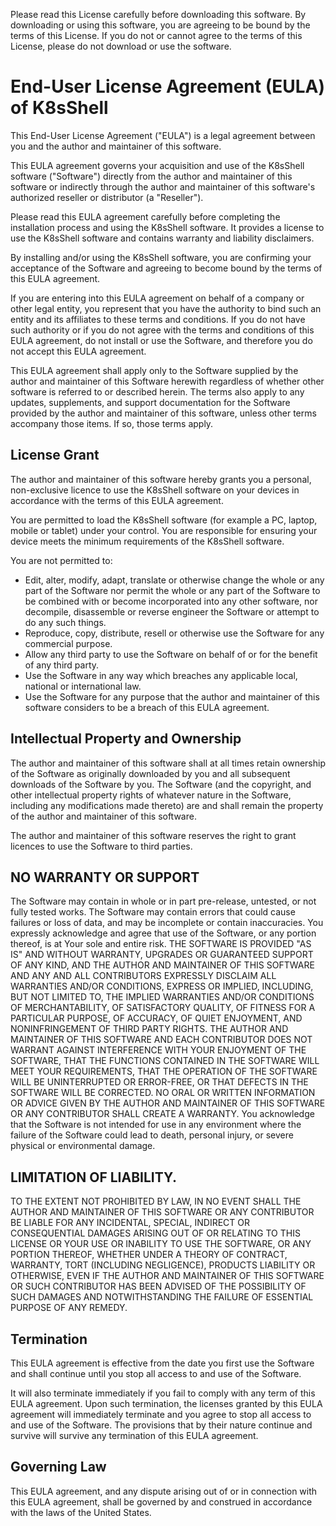 Please read this License carefully before downloading this software.  By downloading or using this software, you are agreeing to be bound by the terms of this License.  If you do not or cannot agree to the terms of this License, please do not download or use the software.  


# End-User License Agreement (EULA) of K8sShell
This End-User License Agreement ("EULA") is a legal agreement between you and the author and maintainer of this software.

This EULA agreement governs your acquisition and use of the K8sShell software ("Software") directly from the author and maintainer of this software or indirectly through the author and maintainer of this software's authorized reseller or distributor (a "Reseller").

Please read this EULA agreement carefully before completing the installation process and using the K8sShell software. It provides a license to use the K8sShell software and contains warranty and liability disclaimers.

By installing and/or using the K8sShell software, you are confirming your acceptance of the Software and agreeing to become bound by the terms of this EULA agreement.

If you are entering into this EULA agreement on behalf of a company or other legal entity, you represent that you have the authority to bind such an entity and its affiliates to these terms and conditions. If you do not have such authority or if you do not agree with the terms and conditions of this EULA agreement, do not install or use the Software, and therefore you do not accept this EULA agreement.

This EULA agreement shall apply only to the Software supplied by the author and maintainer of this Software herewith regardless of whether other software is referred to or described herein. The terms also apply to any updates, supplements, and support documentation for the Software provided by the author and maintainer of this software, unless other terms accompany those items. If so, those terms apply.

## License Grant
The author and maintainer of this software hereby grants you a personal, non-exclusive licence to use the K8sShell software on your devices in accordance with the terms of this EULA agreement.

You are permitted to load the K8sShell software (for example a PC, laptop, mobile or tablet) under your control. You are responsible for ensuring your device meets the minimum requirements of the K8sShell software.

You are not permitted to:

- Edit, alter, modify, adapt, translate or otherwise change the whole or any part of the Software nor permit the whole or any part of the Software to be combined with or become incorporated into any other software, nor decompile, disassemble or reverse engineer the Software or attempt to do any such things.
- Reproduce, copy, distribute, resell or otherwise use the Software for any commercial purpose.
- Allow any third party to use the Software on behalf of or for the benefit of any third party.
- Use the Software in any way which breaches any applicable local, national or international law.
- Use the Software for any purpose that the author and maintainer of this software considers to be a breach of this EULA agreement.

## Intellectual Property and Ownership
The author and maintainer of this software shall at all times retain ownership of the Software as originally downloaded by you and all subsequent downloads of the Software by you. The Software (and the copyright, and other intellectual property rights of whatever nature in the Software, including any modifications made thereto) are and shall remain the property of the author and maintainer of this software.  

The author and maintainer of this software reserves the right to grant licences to use the Software to third parties.

## NO WARRANTY OR SUPPORT
The Software may contain in whole or in part pre-release, untested, or not fully tested works.  The Software may contain errors that could cause failures or loss of data, and may be incomplete or contain inaccuracies.  You expressly acknowledge and agree that use of the Software, or any portion thereof, is at Your sole and entire risk.  THE SOFTWARE IS PROVIDED "AS IS" AND WITHOUT WARRANTY, UPGRADES OR GUARANTEED SUPPORT OF ANY KIND, AND THE AUTHOR AND MAINTAINER OF THIS SOFTWARE AND ANY AND ALL CONTRIBUTORS EXPRESSLY DISCLAIM ALL WARRANTIES AND/OR CONDITIONS, EXPRESS OR IMPLIED, INCLUDING, BUT NOT LIMITED TO, THE IMPLIED WARRANTIES AND/OR CONDITIONS OF MERCHANTABILITY, OF SATISFACTORY QUALITY, OF FITNESS FOR A PARTICULAR PURPOSE, OF ACCURACY, OF QUIET ENJOYMENT, AND NONINFRINGEMENT OF THIRD PARTY RIGHTS.  THE AUTHOR AND MAINTAINER OF THIS SOFTWARE AND EACH CONTRIBUTOR DOES NOT WARRANT AGAINST INTERFERENCE WITH YOUR ENJOYMENT OF THE SOFTWARE, THAT THE FUNCTIONS CONTAINED IN THE SOFTWARE WILL MEET YOUR REQUIREMENTS, THAT THE OPERATION OF THE SOFTWARE WILL BE UNINTERRUPTED OR ERROR-FREE, OR THAT DEFECTS IN THE SOFTWARE WILL BE CORRECTED.  NO ORAL OR WRITTEN INFORMATION OR ADVICE GIVEN BY THE AUTHOR AND MAINTAINER OF THIS SOFTWARE OR ANY CONTRIBUTOR SHALL CREATE A WARRANTY.  You acknowledge that the Software is not intended for use in any environment where the failure of the Software could lead to death, personal injury, or severe physical or environmental damage.

## LIMITATION OF LIABILITY.

TO THE EXTENT NOT PROHIBITED BY LAW, IN NO EVENT SHALL THE AUTHOR AND MAINTAINER OF THIS SOFTWARE OR ANY CONTRIBUTOR BE LIABLE FOR ANY INCIDENTAL, SPECIAL, INDIRECT OR CONSEQUENTIAL DAMAGES ARISING OUT OF OR RELATING TO THIS LICENSE OR YOUR USE OR INABILITY TO USE THE SOFTWARE, OR ANY PORTION THEREOF, WHETHER UNDER A THEORY OF CONTRACT, WARRANTY, TORT (INCLUDING NEGLIGENCE), PRODUCTS LIABILITY OR OTHERWISE, EVEN IF THE AUTHOR AND MAINTAINER OF THIS SOFTWARE OR SUCH CONTRIBUTOR HAS BEEN ADVISED OF THE POSSIBILITY OF SUCH DAMAGES AND NOTWITHSTANDING THE FAILURE OF ESSENTIAL PURPOSE OF ANY REMEDY.  

## Termination
This EULA agreement is effective from the date you first use the Software and shall continue until you stop all access to and use of the Software.

It will also terminate immediately if you fail to comply with any term of this EULA agreement. Upon such termination, the licenses granted by this EULA agreement will immediately terminate and you agree to stop all access to and use of the Software. The provisions that by their nature continue and survive will survive any termination of this EULA agreement.

## Governing Law
This EULA agreement, and any dispute arising out of or in connection with this EULA agreement, shall be governed by and construed in accordance with the laws of the United States.
